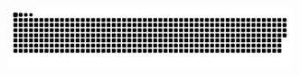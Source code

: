 <!-- ### Hi there 👋
 -->
![mishmanners snake gif](https://github.com/mishmanners/MishManners/blob/output/github-contribution-grid-snake.svg)
<!--
**atylaAzfaAlHarits/atylaAzfaAlHarits** is a ✨ _special_ ✨ repository because its `README.md` (this file) appears on your GitHub profile.

Here are some ideas to get you started:

- 🔭 I’m currently working on ...
- 🌱 I’m currently learning ...
- 👯 I’m looking to collaborate on ...
- 🤔 I’m looking for help with ...
- 💬 Ask me about ...
- 📫 How to reach me: ...
- 😄 Pronouns: ...
- ⚡ Fun fact: ...
-->

